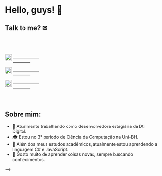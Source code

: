 # Hello, guys! 🧠

## Talk to me? ✉

<code>
    <div>
        <a target="_blank" href="https://www.linkedin.com/in/fabiana-quelott-900904158/">
            <img align="left" alt="LinkedIN" width="22px" src="https://i.pinimg.com/originals/58/99/22/589922e187ab719d0afa9c4c2993019b.png" />
        <a/>
            <a target="_blank" href="mailto:fabianaquelott@gmail.com">
            <img align="left" alt="Email" width="22px" src="https://cdn4.iconfinder.com/data/icons/free-colorful-icons/360/gmail.png" />
        <a/>
                <a target="_blank" href="https://api.whatsapp.com/send?phone=5531997804817">
            <img align="left" alt="WhatsApp" width="22px" src="https://toppng.com/public/uploads/thumbnail/whatsapp-logo-png-transparent-logo-whatsapp-115628966244xsiz4ydhh.png" />
        <a/>
    </div>
    </code>
            
## Sobre mim:
- 🔭 Atualmente trabalhando como desenvolvedora estagiária da Dti Digital.
- 🎓 Estou no 3° período de Ciência da Computação na Uni-BH.
- 🌱 Além dos meus estudos acadêmicos, atualmente estou aprendendo a linguagem C# e JavaScript.
- 💬 Gosto muito de aprender coisas novas, sempre buscando conhecimentos.

-->

